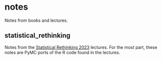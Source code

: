 # notes

Notes from books and lectures.

## statistical_rethinking

Notes from the [Statistical Rethinking 2023](https://www.youtube.com/playlist?list=PLDcUM9US4XdPz-KxHM4XHt7uUVGWWVSus) lectures. For the most part, these notes are PyMC ports of the R code found in the lectures.